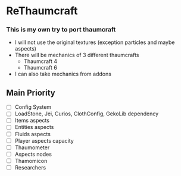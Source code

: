 # ReThaumcraft
### This is my own try to port thaumcraft
- I will not use the original textures (exception particles and maybe aspects)
- There will be mechanics of 3 different thaumcrafts
  - Thaumcraft 4
  - Thaumcraft 6
- I can also take mechanics from addons

## Main Priority
- [ ] Config System
- [ ] LoadStone, Jei, Curios, ClothConfig, GekoLib dependency 
- [ ] Items aspects
- [ ] Entities aspects
- [ ] Fluids aspects
- [ ] Player aspects capacity
- [ ] Thaumometer
- [ ] Aspects nodes
- [ ] Thamomicon
- [ ] Researchers
